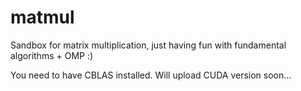 # matmul
Sandbox for matrix multiplication, just having fun with fundamental algorithms + OMP :)

You need to have CBLAS installed. Will upload CUDA version soon...
